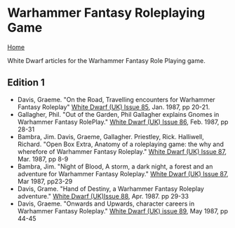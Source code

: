 # Warhammer Fantasy Roleplaying Game
[Home](/README.md)

White Dwarf articles for the Warhammer Fantasy Role Playing game.

## Edition 1
* Davis, Graeme. "On the Road, Travelling encounters for Warhammer Fantasy Roleplay" [White Dwarf (UK) Issue 85](/wd-uk/wd-uk-085-1987-01.md), Jan. 1987, pp 20-21.
* Gallagher, Phil. "Out of the Garden, Phil Gallagher explains Gnomes in Warhammer Fantasy RolePlay." [White Dwarf (UK) Issue 86](/wd-uk/wd-uk-086-1987-02.md#out-of-the-garden), Feb. 1987, pp 28-31
* Bambra, Jim. Davis, Graeme, Gallagher. Priestley, Rick. Halliwell, Richard. "Open Box Extra, Anatomy of a roleplaying game: the why and wherefore of Warhammer Fantasy Roleplay." [White Dwarf (UK) Issue 87](/wd-uk/wd-uk-087-1987-03.md#open-box-extra), Mar. 1987, pp 8-9
* Bambra, Jim. "Night of Blood, A storm, a dark night, a forest and an adventure for Warhammer Fantasy Roleplay." [White Dwarf (UK) Issue 87](/wd-uk/wd-uk-087-1987-03.md#night-of-blood), Mar 1987, pp23-29
* Davis, Grame. "Hand of Destiny, a Warhammer Fantasy Roleplay adventure." [White Dwarf (UK)Issue 88](/wd-uk/wd-uk-088-1987-04.md#hand-of-destiny), Apr. 1987. pp 29-33
* Davis, Graeme. "Onwards and Upwards, character careers in Warhammer Fantasy Roleplay." [White Dwarf (UK) issue 89](/wd-uk/wd-uk-089-1987-05.md), May 1987, pp 44-45